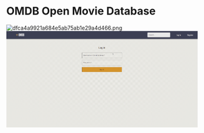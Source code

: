 # OMDB Open Movie Database

![dfca4a9921a684e5ab75ab1e29a4d466.png](:/de1d904ee87944bead98391dad6a5390)
![omdb](omdb.gif)
